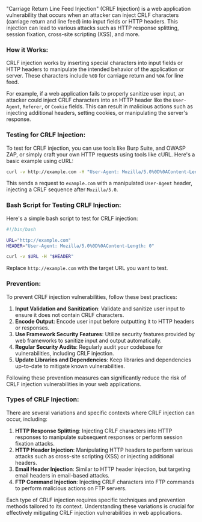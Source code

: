 "Carriage Return Line Feed Injection" (CRLF Injection) is a web application vulnerability that occurs when an attacker can inject CRLF characters (carriage return and line feed) into input fields or HTTP headers. This injection can lead to various attacks such as HTTP response splitting, session fixation, cross-site scripting (XSS), and more.

### How it Works:
CRLF injection works by inserting special characters into input fields or HTTP headers to manipulate the intended behavior of the application or server. These characters include `%0D` for carriage return and `%0A` for line feed.

For example, if a web application fails to properly sanitize user input, an attacker could inject CRLF characters into an HTTP header like the `User-Agent`, `Referer`, or `Cookie` fields. This can result in malicious actions such as injecting additional headers, setting cookies, or manipulating the server's response.

### Testing for CRLF Injection:
To test for CRLF injection, you can use tools like Burp Suite, and OWASP ZAP, or simply craft your own HTTP requests using tools like cURL. Here's a basic example using cURL:

```bash
curl -v http://example.com -H "User-Agent: Mozilla/5.0%0D%0AContent-Length: 0"
```

This sends a request to `example.com` with a manipulated `User-Agent` header, injecting a CRLF sequence after `Mozilla/5.0`.

### Bash Script for Testing CRLF Injection:
Here's a simple bash script to test for CRLF injection:

```bash
#!/bin/bash

URL="http://example.com"
HEADER="User-Agent: Mozilla/5.0%0D%0AContent-Length: 0"

curl -v $URL -H "$HEADER"
```

Replace `http://example.com` with the target URL you want to test.

### Prevention:
To prevent CRLF injection vulnerabilities, follow these best practices:

1. **Input Validation and Sanitization**: Validate and sanitize user input to ensure it does not contain CRLF characters.
2. **Encode Output**: Encode user input before outputting it to HTTP headers or responses.
3. **Use Framework Security Features**: Utilize security features provided by web frameworks to sanitize input and output automatically.
4. **Regular Security Audits**: Regularly audit your codebase for vulnerabilities, including CRLF injection.
5. **Update Libraries and Dependencies**: Keep libraries and dependencies up-to-date to mitigate known vulnerabilities.

Following these prevention measures can significantly reduce the risk of CRLF injection vulnerabilities in your web applications.

### Types of CRLF Injection:
There are several variations and specific contexts where CRLF injection can occur, including:

1. **HTTP Response Splitting**: Injecting CRLF characters into HTTP responses to manipulate subsequent responses or perform session fixation attacks.
2. **HTTP Header Injection**: Manipulating HTTP headers to perform various attacks such as cross-site scripting (XSS) or injecting additional headers.
3. **Email Header Injection**: Similar to HTTP header injection, but targeting email headers in email-based attacks.
4. **FTP Command Injection**: Injecting CRLF characters into FTP commands to perform malicious actions on FTP servers.

Each type of CRLF injection requires specific techniques and prevention methods tailored to its context. Understanding these variations is crucial for effectively mitigating CRLF injection vulnerabilities in web applications.
